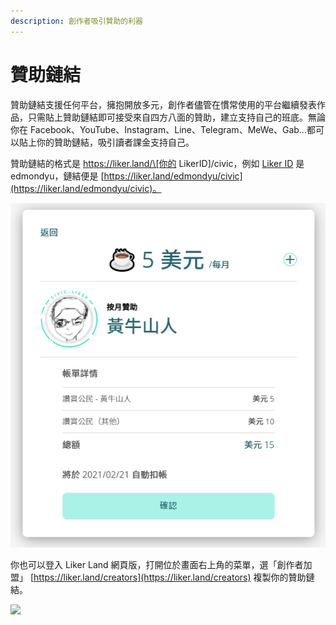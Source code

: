 ```yaml
---
description: 創作者吸引贊助的利器
---
```


# 贊助鏈結

贊助鏈結支援任何平台，擁抱開放多元，創作者儘管在慣常使用的平台繼續發表作品，只需貼上贊助鏈結即可接受來自四方八面的贊助，建立支持自己的班底。無論你在 Facebook、YouTube、Instagram、Line、Telegram、MeWe、Gab…都可以貼上你的贊助鏈結，吸引讀者課金支持自己。

贊助鏈結的格式是 https://liker.land/\[你的 LikerID\]/civic，例如 [Liker ID](https://docs.like.co/v/zh/user-guide/liker-id) 是 edmondyu，鏈結便是 [https://liker.land/edmondyu/civic](https://liker.land/edmondyu/civic)。

![&#x9EDE;&#x64CA;&#x8D0A;&#x52A9;&#x93C8;&#x7D50;&#x5F8C;&#x51FA;&#x73FE;&#x78BA;&#x8A8D;&#x8D0A;&#x52A9;&#x756B;&#x9762;](../../.gitbook/assets/sponsor-link.png)

你也可以登入 Liker Land 網頁版，打開位於畫面右上角的菜單，選「創作者加盟」 [https://liker.land/creators](https://liker.land/creators) 複製你的贊助鏈結。

![](../../.gitbook/assets/sponsor-link-01.png)


